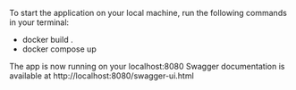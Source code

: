 To start the application on your local machine, run the following commands in your terminal:
- docker build . 
- docker compose up

The app is now running on your localhost:8080
Swagger documentation is available at http://localhost:8080/swagger-ui.html
